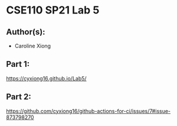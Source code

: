 # CSE110 SP21 Lab 5

## Author(s):
- Caroline Xiong

## Part 1:

https://cyxiong16.github.io/Lab5/

## Part 2:

https://github.com/cyxiong16/github-actions-for-ci/issues/7#issue-873798270
